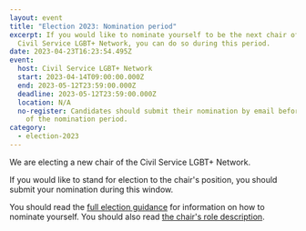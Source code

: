 ```yaml
---
layout: event
title: "Election 2023: Nomination period"
excerpt: If you would like to nominate yourself to be the next chair of the
  Civil Service LGBT+ Network, you can do so during this period.
date: 2023-04-23T16:23:54.495Z
event:
  host: Civil Service LGBT+ Network
  start: 2023-04-14T09:00:00.000Z
  end: 2023-05-12T23:59:00.000Z
  deadline: 2023-05-12T23:59:00.000Z
  location: N/A
  no-register: Candidates should submit their nomination by email before the end
    of the nomination period.
category:
  - election-2023
---
```

We are electing a new chair of the Civil Service LGBT+ Network. 

If you would like to stand for election to the chair's position, you should submit your nomination during this window.

You should read the [full election guidance](/election/2023/rules) for information on how to nominate yourself. You should also read [the chair's role description](/election/2023/chair-role-description).
